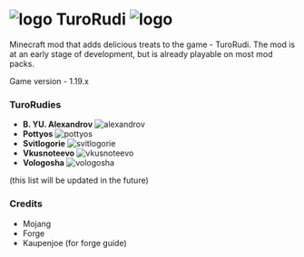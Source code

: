 # ![logo](https://cdn.discordapp.com/attachments/928439894156644372/1003663029671563355/alexandrov26-export.png) TuroRudi ![logo](https://cdn.discordapp.com/attachments/928439894156644372/1003663029671563355/alexandrov26-export.png)
Minecraft mod that adds delicious treats to the game - TuroRudi. The mod is at an early stage of development, but is already playable on most mod packs.

Game version - 1.19.x

### TuroRudies
* **B. YU. Alexandrov** ![alexandrov](https://cdn.discordapp.com/attachments/928439894156644372/1003665384160890880/alexandrov26-export.png)
* **Pottyos** ![pottyos](https://cdn.discordapp.com/attachments/928439894156644372/1003665384446111774/pottyos-export.png)
* **Svitlogorie** ![svitlogorie](https://cdn.discordapp.com/attachments/928439894156644372/1003665384857141368/svitlogorie-export.png)
* **Vkusnoteevo** ![vkusnoteevo](https://cdn.discordapp.com/attachments/928439894156644372/1003665385255616572/vkusnoteevo-export.png)
* **Vologosha** ![vologosha](https://cdn.discordapp.com/attachments/928439894156644372/1003665385545019403/vologosha-export.png)

(this list will be updated in the future)

### Credits
* Mojang
* Forge
* Kaupenjoe (for forge guide)
